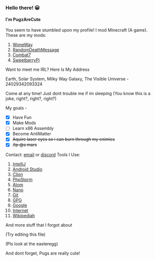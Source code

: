 
### Hello there! 😀

#### I'm PugzAreCute

You seem to have stumbled upon my profile!
I mod Minecraft (A game). These are my mods:

 1. [WoneWay](https://www.curseforge.com/minecraft/mc-mods/woneway)
 2. [RandomDeathMessage](https://www.curseforge.com/minecraft/mc-mods/randomdeathmessage)
 3. [Combat7](https://www.curseforge.com/minecraft/mc-mods/combat7)
 4. [SweetberryPi](https://www.curseforge.com/minecraft/mc-mods/sweetberrypi)

Want to meet me IRL? Here Is My Address

Earth, Solar System, Milky Way Galaxy, The Visible Universe - 24029342093324

Come at any time! Just dont trouble me if im sleeping (You know this is a joke, right?, right?, right?)

My goals - 

 - [x] Have Fun
 - [x] Make Mods
 - [ ] Learn x86 Assembly
 - [x] Become AntiMatter
 - [x] ~~Aquire laser eyes so i can burn through my enimies~~
 - [x] ~~/tp @s mars~~ 

Contact: [email](https://pugzarecute.com/contact) or [discord](https://discord.gg/geNRqMu5XW)
Tools I Use:
 1. [IntelliJ](https://www.jetbrains.com/idea/)
 3. [Android Studio](https://developer.android.com/studio)
 11. [Clion](https://www.jetbrains.com/clion/)
 68. [PhpStorm](https://www.jetbrains.com/phpstorm/)
 732. [Atom](https://atom.io/)
 908. [Nano](https://www.nano-editor.org/)
 1029. [Git](https://git-scm.com/)
 91010. [GPG](https://gnupg.org/)
 1331. [Google](https://www.google.com/)
 1012. [Internet](https://en.wikipedia.org/wiki/Internet)
 1023. [Wikipediah](https://en.wikipedia.org)
 
 And more stuff that I forgot about

(Try editing this file)

(Pls look at the easteregg)

And dont forget, Pugs are really cute!
